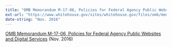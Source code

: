 ```yaml
---
title: "OMB Memorandum M-17-06, Policies for Federal Agency Public Websites and Digital Services"
ext-url: "https://www.whitehouse.gov/sites/whitehouse.gov/files/omb/memoranda/2017/m-17-06.pdf"
date-string: "Nov. 2016"
---
```

[OMB Memorandum M-17-06, Policies for Federal Agency Public Websites and Digital Services](https://www.whitehouse.gov/sites/whitehouse.gov/files/omb/memoranda/2017/m-17-06.pdf) (Nov. 2016)
